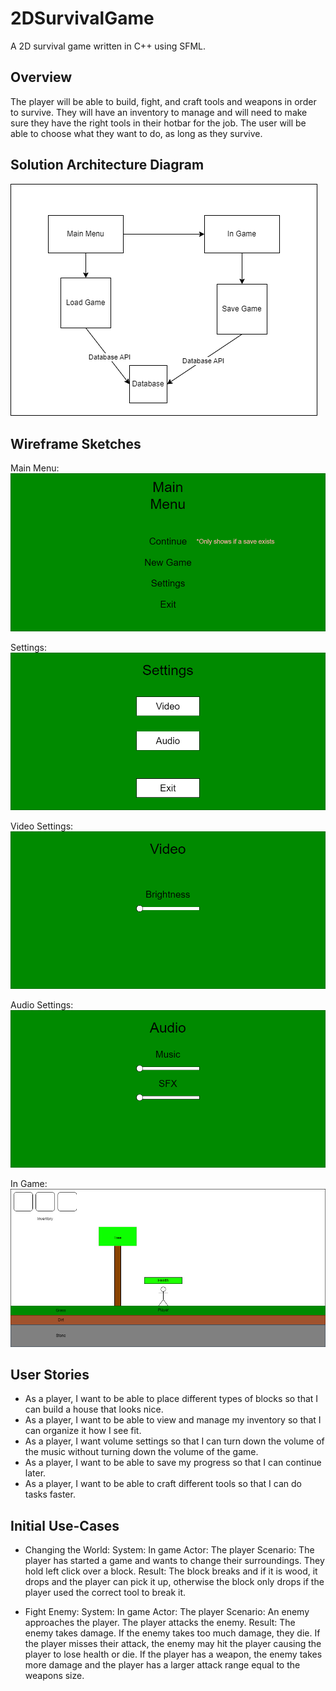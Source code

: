 # 2DSurvivalGame
A 2D survival game written in C++ using SFML.

## Overview
The player will be able to build, fight, and craft tools and weapons in order to survive. They will have an inventory to manage and will need to make sure they have the right tools in their hotbar for the job. The user will be able to choose what they want to do, as long as they survive.

## Solution Architecture Diagram
![Image showing save and load functions using database api to interact with the database](https://github.com/Unyxuous/2DSurvivalGame/blob/main/Design%20Documents/Solution%20Architecture%20Diagram.png)

## Wireframe Sketches
Main Menu:
![Image of main menu](https://github.com/Unyxuous/2DSurvivalGame/blob/main/Design%20Documents/Main%20Menu.png)

Settings:
![Image of settings](https://github.com/Unyxuous/2DSurvivalGame/blob/main/Design%20Documents/Settings.png)

Video Settings:
![Image of video settings](https://github.com/Unyxuous/2DSurvivalGame/blob/main/Design%20Documents/Video%20Settings.png)

Audio Settings:
![Image of audio settings](https://github.com/Unyxuous/2DSurvivalGame/blob/main/Design%20Documents/Audio%20Settings.png)

In Game:
![Image of basic game layout](https://github.com/Unyxuous/2DSurvivalGame/blob/main/Design%20Documents/Game%20Screen.png)

## User Stories
* As a player, I want to be able to place different types of blocks so that I can build a house that looks nice.
* As a player, I want to be able to view and manage my inventory so that I can organize it how I see fit.
* As a player, I want volume settings so that I can turn down the volume of the music without turning down the volume of the game.
* As a player, I want to be able to save my progress so that I can continue later.
* As a player, I want to be able to craft different tools so that I can do tasks faster.

## Initial Use-Cases
* Changing the World:
   System: In game
   Actor: The player
   Scenario: The player has started a game and wants to change their surroundings. They hold left click over a block.
   Result: The block breaks and if it is wood, it drops and the player can pick it up, otherwise the block only drops if the player used the correct tool to break it.

* Fight Enemy:
   System: In game
   Actor: The player
   Scenario: An enemy approaches the player. The player attacks the enemy.
   Result: The enemy takes damage. If the enemy takes too much damage, they die. If the player misses their attack, the enemy may hit the player causing the player to lose health or die. If the player has a weapon, the enemy takes more damage and the player has a larger attack range equal to the weapons size.

